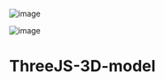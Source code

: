 ![image](https://user-images.githubusercontent.com/125455606/233102158-1e5566ac-3ae6-4595-972d-2238ad275338.png)



![image](https://user-images.githubusercontent.com/125455606/233101842-089b77b3-7a51-4d21-97b7-7ed0d84cbf62.png)


# ThreeJS-3D-model
